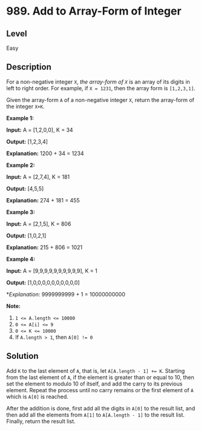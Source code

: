 # 989. Add to Array-Form of Integer
## Level
Easy

## Description
For a non-negative integer `X`, *the array-form of `X`* is an array of its digits in left to right order. For example, if `X = 1231`, then the array form is `[1,2,3,1]`.

Given the array-form `A` of a non-negative integer `X`, return the array-form of the integer `X+K`.

**Example 1:**

**Input:** A = [1,2,0,0], K = 34

**Output:** [1,2,3,4]

**Explanation:** 1200 + 34 = 1234

**Example 2:**

**Input:** A = [2,7,4], K = 181

**Output:** [4,5,5]

**Explanation:** 274 + 181 = 455

**Example 3:**

**Input:** A = [2,1,5], K = 806

**Output:** [1,0,2,1]

**Explanation:** 215 + 806 = 1021

**Example 4:**

**Input:** A = [9,9,9,9,9,9,9,9,9,9], K = 1

**Output:** [1,0,0,0,0,0,0,0,0,0,0]

**Explanation:* 9999999999 + 1 = 10000000000

**Note:**

1. `1 <= A.length <= 10000`
2. `0 <= A[i] <= 9`
3. `0 <= K <= 10000`
4. If `A.length > 1`, then `A[0] != 0`

## Solution
Add `K` to the last element of `A`, that is, let `A[A.length - 1] += K`. Starting from the last element of `A`, if the element is greater than or equal to 10, then set the element to modulo 10 of itself, and add the carry to its previous element. Repeat the process until no carry remains or the first element of `A` which is `A[0]` is reached.

After the addition is done, first add all the digits in `A[0]` to the result list, and then add all the elements from `A[1]` to `A[A.length - 1]` to the result list. Finally, return the result list.
